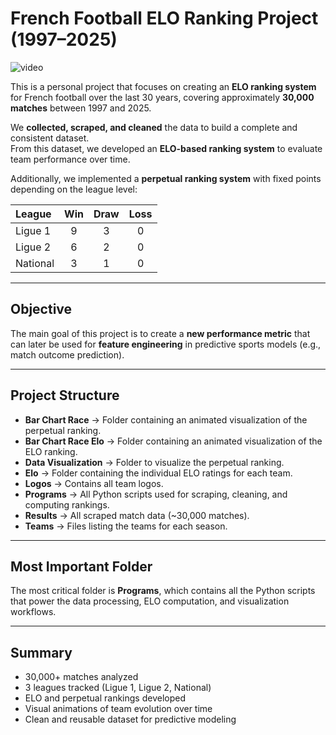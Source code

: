 # French Football ELO Ranking Project (1997–2025)

![video](/Bart_Chart_Race_Elo/elo.gif "Animated elo bar chart")

This is a personal project that focuses on creating an **ELO ranking system** for French football over the last 30 years, covering approximately **30,000 matches** between 1997 and 2025.

We **collected, scraped, and cleaned** the data to build a complete and consistent dataset.  
From this dataset, we developed an **ELO-based ranking system** to evaluate team performance over time.  

Additionally, we implemented a **perpetual ranking system** with fixed points depending on the league level:

| League | Win | Draw | Loss |
|:-------|:---:|:----:|:----:|
| Ligue 1 | 9 | 3 | 0 |
| Ligue 2 | 6 | 2 | 0 |
| National | 3 | 1 | 0 |

---

## Objective

The main goal of this project is to create a **new performance metric** that can later be used for **feature engineering** in predictive sports models (e.g., match outcome prediction).

---

## Project Structure

- **Bar Chart Race** → Folder containing an animated visualization of the perpetual ranking.  
- **Bar Chart Race Elo** → Folder containing an animated visualization of the ELO ranking.  
- **Data Visualization** → Folder to visualize the perpetual ranking.  
- **Elo** → Folder containing the individual ELO ratings for each team.  
- **Logos** → Contains all team logos.  
- **Programs** → All Python scripts used for scraping, cleaning, and computing rankings.  
- **Results** → All scraped match data (~30,000 matches).  
- **Teams** → Files listing the teams for each season.  

---

## Most Important Folder

The most critical folder is **Programs**, which contains all the Python scripts that power the data processing, ELO computation, and visualization workflows.

---

## Summary

- 30,000+ matches analyzed  
- 3 leagues tracked (Ligue 1, Ligue 2, National)  
- ELO and perpetual rankings developed  
- Visual animations of team evolution over time  
- Clean and reusable dataset for predictive modeling



